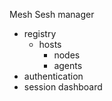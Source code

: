 Mesh Sesh manager

 - registry
    - hosts
        - nodes
        - agents
 - authentication
 - session dashboard